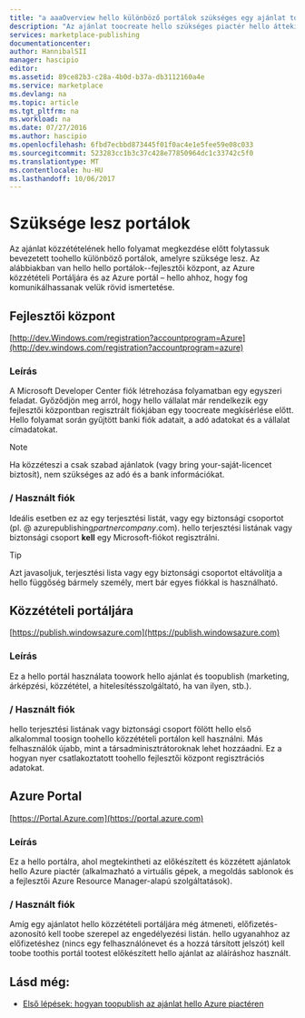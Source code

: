 ```yaml
---
title: "a aaaOverview hello különböző portálok szükséges egy ajánlat toocreate hello piactér |} Microsoft Docs"
description: "Az ajánlat toocreate hello szükséges piactér hello áttekintése különböző portálok"
services: marketplace-publishing
documentationcenter: 
author: HannibalSII
manager: hascipio
editor: 
ms.assetid: 89ce82b3-c28a-4b0d-b37a-db3112160a4e
ms.service: marketplace
ms.devlang: na
ms.topic: article
ms.tgt_pltfrm: na
ms.workload: na
ms.date: 07/27/2016
ms.author: hascipio
ms.openlocfilehash: 6fbd7ecbbd873445f01f0ac4e1e5fee59e08c033
ms.sourcegitcommit: 523283cc1b3c37c428e77850964dc1c33742c5f0
ms.translationtype: MT
ms.contentlocale: hu-HU
ms.lasthandoff: 10/06/2017
---
```

# <a name="portals-you-will-need"></a>Szüksége lesz portálok
Az ajánlat közzétételének hello folyamat megkezdése előtt folytassuk bevezetett toohello különböző portálok, amelyre szüksége lesz. Az alábbiakban van hello hello portálok--fejlesztői központ, az Azure közzétételi Portáljára és az Azure portál – hello ahhoz, hogy fog komunikálhassanak velük rövid ismertetése.                                                                            

## <a name="developer-center"></a>Fejlesztői központ
[http://dev.Windows.com/registration?accountprogram=Azure](http://dev.windows.com/registration?accountprogram=azure)

### <a name="description"></a>Leírás
A Microsoft Developer Center fiók létrehozása folyamatban egy egyszeri feladat. Győződjön meg arról, hogy hello vállalat már rendelkezik egy fejlesztői központban regisztrált fiókjában egy toocreate megkísérlése előtt. Hello folyamat során gyűjtött banki fiók adatait, a adó adatokat és a vállalat címadatokat.

> [!NOTE]
> Ha közzéteszi a csak szabad ajánlatok (vagy bring your-saját-licencet biztosít), nem szükséges az adó és a bank információkat.
> 
> 

### <a name="identityaccount-used"></a>/ Használt fiók
Ideális esetben ez az egy terjesztési listát, vagy egy biztonsági csoportot (pl. @ azurepublishing*partnercompany*.com). hello terjesztési listának vagy biztonsági csoport **kell** egy Microsoft-fiókot regisztrálni.

> [!TIP]
> Azt javasoljuk, terjesztési lista vagy egy biztonsági csoportot eltávolítja a hello függőség bármely személy, mert bár egyes fiókkal is használható.
> 
> 

## <a name="publishing-portal"></a>Közzétételi portáljára
[https://publish.windowsazure.com](https://publish.windowsazure.com)

### <a name="description"></a>Leírás
Ez a hello portál használata toowork hello ajánlat és toopublish (marketing, árképzési, közzététel, a hitelesítésszolgáltató, ha van ilyen, stb.).

### <a name="identityaccount-used"></a>/ Használt fiók
hello terjesztési listának vagy biztonsági csoport fölött hello első alkalommal toosign toohello közzétételi portálon kell használni. Más felhasználók újabb, mint a társadminisztrátoroknak lehet hozzáadni. Ez a hogyan nyer csatlakoztatott toohello fejlesztői központ regisztrációs adatokat.

## <a name="azure-portal"></a>Azure Portal
[https://Portal.Azure.com](https://portal.azure.com)

### <a name="description"></a>Leírás
Ez a hello portálra, ahol megtekintheti az előkészített és közzétett ajánlatok hello Azure piactér (alkalmazható a virtuális gépek, a megoldás sablonok és a fejlesztői Azure Resource Manager-alapú szolgáltatások).

### <a name="identityaccount-used"></a>/ Használt fiók
Amíg egy ajánlatot hello közzétételi portáljára még átmeneti, előfizetés-azonosító kell toobe szerepel az engedélyezési listán. hello ugyanahhoz az előfizetéshez (nincs egy felhasználónevet és a hozzá társított jelszót) kell toobe toothis portál tootest előkészített hello ajánlat az aláíráshoz használt.

## <a name="see-also"></a>Lásd még:
* [Első lépések: hogyan toopublish az ajánlat hello Azure piactéren](marketplace-publishing-getting-started.md)

